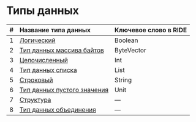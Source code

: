 # Типы данных

| # | Название типа данных | Ключевое слово в RIDE |
| :--- | :--- | :--- |
| 1 | [Логический](/ride/data-types/boolean.md) | Boolean |
| 2 | [Тип данных массива байтов](/ride/data-types/byte-vector.md) | ByteVector |
| 3 | [Целочисленный](/ride/data-types/int.md) | Int |
| 4 | [Тип данных списка](/ride/data-types/list.md) | List |
| 5 | [Строковый](/ride/data-types/string.md) | String |
| 6 | [Тип данных пустого значения](/ride/data-types/unit.md) | Unit |
| 7 | [Структура](/ride/structures.md) | — |
| 8 | [Тип данных объединения](/ride/data-types/union.md) | — |
